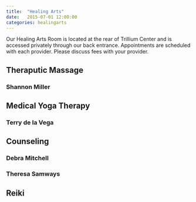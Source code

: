 ```yaml
---
title:  "Healing Arts"
date:   2015-07-01 12:00:00
categories: healingarts
---
```

Our Healing Arts Room is located at the rear of Trillium Center and is accessed privately through our back entrance. Appointments are scheduled with each provider. Please discuss fees with your provider.

## Theraputic Massage

### Shannon Miller

## Medical Yoga Therapy

### Terry de la Vega

## Counseling

### Debra Mitchell

### Theresa Samways

## Reiki

